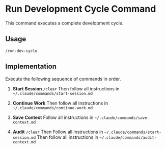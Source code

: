 
# Run Development Cycle Command

This command executes a complete development cycle.

## Usage
```
/run-dev-cycle
```

## Implementation

Execute the following sequence of commands in order. 

1. **Start Session**
   `/clear`
   Then follow all instructions in `~/.claude/commands/start-session.md`

2. **Continue Work**
   Then follow all instructions in `~/.claude/commands/continue-work.md`

3. **Save Context**
   Follow all instructions in `~/.claude/commands/save-context.md`

4. **Audit**
   `/clear`
   Then Follow all instructions in `~/.claude/commands/start-session.md`
   Then follow all instructions in `~/.claude/commands/audit-context.md`
